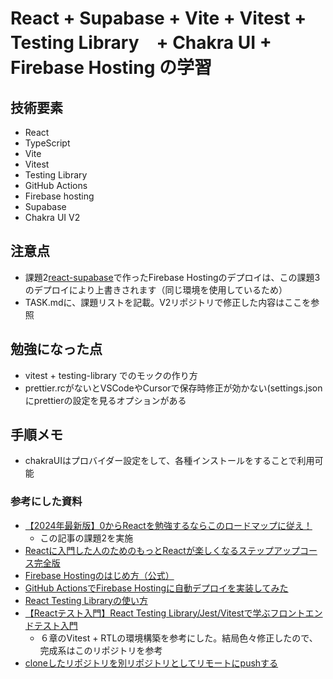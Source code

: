 # React + Supabase + Vite + Vitest + Testing Library　+ Chakra UI + Firebase Hosting の学習

## 技術要素
 - React
 - TypeScript
 - Vite
 - Vitest
 - Testing Library
 - GitHub Actions
 - Firebase hosting
 - Supabase
 - Chakra UI V2


## 注意点
- 課題2[react-supabase](https://github.com/sagogoal/react-supabase)で作ったFirebase Hostingのデプロイは、この課題3のデプロイにより上書きされます（同じ環境を使用しているため）
- TASK.mdに、課題リストを記載。V2リポジトリで修正した内容はここを参照

## 勉強になった点
 - vitest + testing-library でのモックの作り方
 - prettier.rcがないとVSCodeやCursorで保存時修正が効かない(settings.jsonにprettierの設定を見るオプションがある

## 手順メモ
- chakraUIはプロバイダー設定をして、各種インストールをすることで利用可能

### 参考にした資料
- [【2024年最新版】0からReactを勉強するならこのロードマップに従え！](https://qiita.com/Sicut_study/items/7d8c6f309dddda1a3961#jisou%E3%81%AE%E3%83%A1%E3%83%B3%E3%83%90%E3%83%BC%E5%8B%9F%E9%9B%86%E4%B8%AD)
  - この記事の課題2を実施
- [Reactに入門した人のためのもっとReactが楽しくなるステップアップコース完全版](https://www.udemy.com/course/react_stepup/)
- [Firebase Hostingのはじめ方（公式）](https://firebase.google.com/docs/hosting?hl=ja)
- [GitHub ActionsでFirebase Hostingに自動デプロイを実装してみた](https://qiita.com/hiroyuki_0507/items/e86b8660c212e7e0cfbd)
- [React Testing Libraryの使い方](https://qiita.com/ossan-engineer/items/4757d7457fafd44d2d2f)
- [【Reactテスト入門】React Testing Library/Jest/Vitestで学ぶフロントエンドテスト入門](https://www.udemy.com/course/react-frontend-test-tutorial/)
  - ６章のVitest + RTLの環境構築を参考にした。結局色々修正したので、完成系はこのリポジトリを参考
- [cloneしたリポジトリを別リポジトリとしてリモートにpushする](https://qiita.com/SR_midori/items/52730907c1cddeb78b4d)